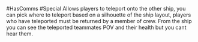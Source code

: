 #HasComms #Special
Allows players to teleport onto the other ship, you can pick where to teleport based on a silhouette of the ship layout, players who have teleported must be returned by a member of crew. From the ship you can see the teleported teammates POV and their health but you cant hear them.